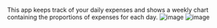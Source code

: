 This app keeps track of your daily expenses and shows a weekly chart containing the proportions of expenses for each day.
![image](https://user-images.githubusercontent.com/96235764/177988599-24ee3a5c-a36c-42f5-910b-6dffb1040177.png)
![image](https://user-images.githubusercontent.com/96235764/177988659-276eb51e-5868-42b7-b09c-4d6e5681feed.png)

